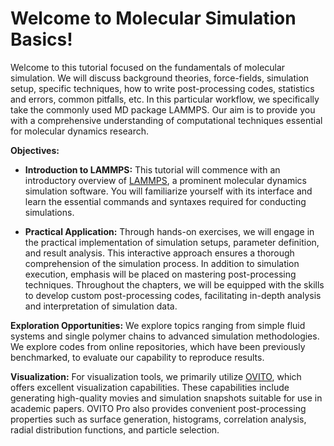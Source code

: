 # Welcome to Molecular Simulation Basics!

Welcome to this tutorial focused on the fundamentals of molecular simulation. We will discuss background theories, force-fields, simulation setup, specific techniques, how to write post-processing codes, statistics and errors, common pitfalls, etc. In this particular workflow, we specifically take the commonly used MD package LAMMPS. Our aim is to provide you with a comprehensive understanding of computational techniques essential for molecular dynamics research.

**Objectives:**

- **Introduction to LAMMPS:** This tutorial will commence with an introductory overview of [LAMMPS](https://www.lammps.org/), a prominent molecular dynamics simulation software. You will familiarize yourself with its interface and learn the essential commands and syntaxes required for conducting simulations.

- **Practical Application:** Through hands-on exercises, we will engage in the practical implementation of simulation setups, parameter definition, and result analysis. This interactive approach ensures a thorough comprehension of the simulation process.
In addition to simulation execution, emphasis will be placed on mastering post-processing techniques. Throughout the chapters, we will be equipped with the skills to develop custom post-processing codes, facilitating in-depth analysis and interpretation of simulation data.



**Exploration Opportunities:**
We explore topics ranging from simple fluid systems and single polymer chains to advanced simulation methodologies. We explore codes from online repositories, which have been previously benchmarked, to evaluate our capability to reproduce results.


**Visualization:**
For visualization tools, we primarily utilize [OVITO](https://www.ovito.org/), which offers excellent visualization capabilities. These capabilities include generating high-quality movies and simulation snapshots suitable for use in academic papers. OVITO Pro also provides convenient post-processing properties such as surface generation, histograms, correlation analysis, radial distribution functions, and particle selection.
